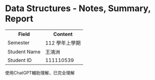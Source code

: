 <h1> Data Structures - Notes, Summary, Report</h1>
<table>
  <tr>
    <th>Field</th>
    <th>Content</th>
  </tr>
  <tr>
    <td>Semester</td>
    <td>112 學年上學期</td>
  </tr>
  <tr>
    <td>Student Name</td>
    <td>王鴻洲</td>
  </tr>
  <tr>
    <td>Student ID</td>
    <td>111110539</td>
  </tr>
</table>
<p>使用ChatGPT輔助理解，已完全理解</p>

